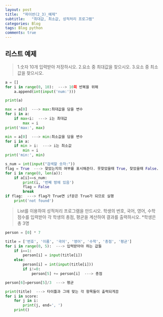 ```yaml
---  
layout: post  
title:  "파이썬(2_3)_예제"  
subtitle:   "최대값, 최소값, 성적처리 프로그램"  
categories: Blog  
tags: Blog python     
comments: true  
---  
```

## 리스트 예제

> 1.숫자 10개 입력받아 저장하시오.
> 2.요소 중 최대값을 찾으시오.
> 3.요소 중 최소값을 찾으시오.


~~~python
a = []  
for i in range(0, 10):  ---> 10회 반복을 위해
    a.append(int(input('num:')))

print(a)

max = a[0]  ---> max:최대값을 담을 변수
for i in a:
    if max<i:  ---> i는 최대값
        max = i
print('max:', max)

min = a[0]  ---> min:최소값을 담을 변수
for i in a:
    if min > i:  ---> i는 최소값
        min = i
print('min:', min)

s_num = int(input("검색할 숫자:"))
flag = True  ---> 찾았는지의 여부를 표시해준다. 못찾았을때 True, 찾았을때 False.
for i in range(0, len(a)):
    if a[i]==s_num:
        print(i, '번째 방에 있음')
        flag = False
        break
if flag:  ---> flag가 True면 if문은 True가 되므로 실행
    print('not found')
~~~

> List를 이용하여 성적처리 프로그램을 만드시오.
학생의 번호, 국어, 영어, 수학 점수를 입력받아 각 학생의 총점, 평균을 계산하여 결과를 출력하시오.
*학생은 총 3명

~~~python
person = [0] * 7 

title = ['번호', '이름', '국어', '영어', '수학', '총점', '평균']
for i in range(0, 5):  ---> 입력받아야 하는 값들
    if i==1:
        person[i] = input(title[i])
    else:
        person[i] = int(input(title[i]))
        if i!=0:
            person[5] += person[i]  ---> 총점

person[6]=person[5]/3  ---> 평균

print(title)  ---> 타이틀과 그에 맞는 각 항목들이 출력되게끔
for i in score:
    for j in i:
        print(j, end=', ')
    print()